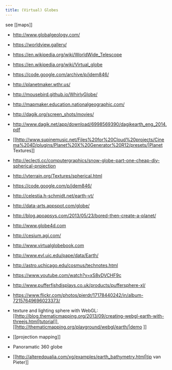 ```yaml
---
title: (Virtual) Globes
---
```

see [[maps]]
* http://www.globalgeology.com/
* https://worldview.gallery/
* https://en.wikipedia.org/wiki/WorldWide_Telescope
* https://en.wikipedia.org/wiki/Virtual_globe
* https://code.google.com/archive/p/jdem846/
* http://planetmaker.wthr.us/
* http://mousebird.github.io/WhirlyGlobe/
* http://mapmaker.education.nationalgeographic.com/

* http://dagik.org/screen_shots/movies/
* http://www.dagik.net/app/download/6998569390/dagikearth_eng_2014.pdf
* [[http://www.supinemusic.net/Files%20for%20Cloud%20projects/Cinema%204D/plugins/Planet%20X%20Generator%20R12/presets/|Planet Textures]]
* http://eclecti.cc/computergraphics/snow-globe-part-one-cheap-diy-spherical-projection
* http://vterrain.org/Textures/spherical.html
* https://code.google.com/p/jdem846/
* http://celestia.h-schmidt.net/earth-vt/
* http://data-arts.appspot.com/globe/
* http://blog.apoapsys.com/2013/05/23/bored-then-create-a-planet/
* http://www.globe4d.com
* http://cesium.agi.com/
* http://www.virtualglobebook.com
* http://www.evl.uic.edu/pape/data/Earth/
* http://astro.uchicago.edu/cosmus/technotes.html
* https://www.youtube.com/watch?v=xS8vDVCHF9c
* http://www.pufferfishdisplays.co.uk/products/puffersphere-xl/
* https://www.flickr.com/photos/pierdr/17178440242/in/album-72157649696023373/

* texture and lighting sphere with WebGL: [[http://blog.thematicmapping.org/2013/09/creating-webgl-earth-with-threejs.html|tutorial]], [[http://thematicmapping.org/playground/webgl/earth/|demo ]]

* [[projection mapping]]

* Panoramatic 360 globe
* [[http://alteredqualia.com/xg/examples/earth_bathymetry.html|tip van Pieter]]
